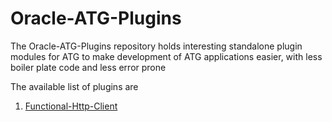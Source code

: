 # Oracle-ATG-Plugins

The Oracle-ATG-Plugins repository holds interesting standalone plugin modules for ATG to make development of ATG applications easier, with less boiler plate code and less error prone

The available list of plugins are

1. [Functional-Http-Client](https://github.com/tshah3016/Oracle-ATG-Plugins/blob/main/FunctionalHttpClient)
